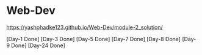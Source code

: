 # Web-Dev
https://yashphadke123.github.io/Web-Dev/module-2_solution/

[Day-1 Done]
[Day-3 Done]
[Day-5 Done]
[Day-7 Done]
[Day-8 Done]
[Day-9 Done]
[Day-24 Done]
